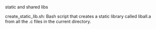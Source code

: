 static and shared libs

create_static_lib.sh: Bash script that creates a static library called liball.a from all the .c files in the current directory.
